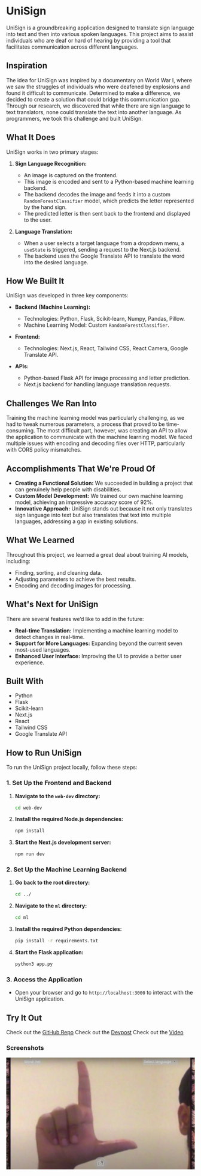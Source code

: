 # UniSign

UniSign is a groundbreaking application designed to translate sign language into text and then into various spoken languages. This project aims to assist individuals who are deaf or hard of hearing by providing a tool that facilitates communication across different languages.

## Inspiration

The idea for UniSign was inspired by a documentary on World War I, where we saw the struggles of individuals who were deafened by explosions and found it difficult to communicate. Determined to make a difference, we decided to create a solution that could bridge this communication gap. Through our research, we discovered that while there are sign language to text translators, none could translate the text into another language. As programmers, we took this challenge and built UniSign.

## What It Does

UniSign works in two primary stages:
1. **Sign Language Recognition:**
   - An image is captured on the frontend.
   - This image is encoded and sent to a Python-based machine learning backend.
   - The backend decodes the image and feeds it into a custom `RandomForestClassifier` model, which predicts the letter represented by the hand sign.
   - The predicted letter is then sent back to the frontend and displayed to the user.

2. **Language Translation:**
   - When a user selects a target language from a dropdown menu, a `useState` is triggered, sending a request to the Next.js backend.
   - The backend uses the Google Translate API to translate the word into the desired language.

## How We Built It

UniSign was developed in three key components:
- **Backend (Machine Learning):**
  - Technologies: Python, Flask, Scikit-learn, Numpy, Pandas, Pillow.
  - Machine Learning Model: Custom `RandomForestClassifier`.

- **Frontend:**
  - Technologies: Next.js, React, Tailwind CSS, React Camera, Google Translate API.

- **APIs:**
  - Python-based Flask API for image processing and letter prediction.
  - Next.js backend for handling language translation requests.

## Challenges We Ran Into

Training the machine learning model was particularly challenging, as we had to tweak numerous parameters, a process that proved to be time-consuming. The most difficult part, however, was creating an API to allow the application to communicate with the machine learning model. We faced multiple issues with encoding and decoding files over HTTP, particularly with CORS policy mismatches.

## Accomplishments That We're Proud Of

- **Creating a Functional Solution:** We succeeded in building a project that can genuinely help people with disabilities.
- **Custom Model Development:** We trained our own machine learning model, achieving an impressive accuracy score of 92%.
- **Innovative Approach:** UniSign stands out because it not only translates sign language into text but also translates that text into multiple languages, addressing a gap in existing solutions.

## What We Learned

Throughout this project, we learned a great deal about training AI models, including:
- Finding, sorting, and cleaning data.
- Adjusting parameters to achieve the best results.
- Encoding and decoding images for processing.

## What's Next for UniSign

There are several features we’d like to add in the future:
- **Real-time Translation:** Implementing a machine learning model to detect changes in real-time.
- **Support for More Languages:** Expanding beyond the current seven most-used languages.
- **Enhanced User Interface:** Improving the UI to provide a better user experience.

## Built With

- Python
- Flask
- Scikit-learn
- Next.js
- React
- Tailwind CSS
- Google Translate API

## How to Run UniSign

To run the UniSign project locally, follow these steps:

### 1. Set Up the Frontend and Backend

1. **Navigate to the `web-dev` directory:**
   ```bash
   cd web-dev
   ```

2. **Install the required Node.js dependencies:**
   ```bash
   npm install
   ```

3. **Start the Next.js development server:**
   ```bash
   npm run dev
   ```

### 2. Set Up the Machine Learning Backend

1. **Go back to the root directory:**
   ```bash
   cd ../
   ```

2. **Navigate to the `ml` directory:**
   ```bash
   cd ml
   ```

3. **Install the required Python dependencies:**
   ```bash
   pip install -r requirements.txt
   ```

4. **Start the Flask application:**
   ```bash
   python3 app.py
   ```

### 3. Access the Application

- Open your browser and go to `http://localhost:3000` to interact with the UniSign application.

## Try It Out

Check out the [GitHub Repo](https://github.com/Sidak08/katyHacks)
Check out the [Devpost](https://devpost.com/software/unisign-hizcsr)
Check out the [Video](https://www.youtube.com/watch?si=q5li8DNr-MmDD7zE&embeds_referring_euri=https%3A%2F%2Fdevpost.com%2F&source_ve_path=Mjg2NjQsMTY0NTA2&v=hGQ9MMXsd_k&feature=youtu.be)

### Screenshots
![screenshot](https://github.com/Sidak08/katyHacks/blob/main/Screen%20Shot%202024-08-28%20at%208.56.22%20PM.png?raw=true)
